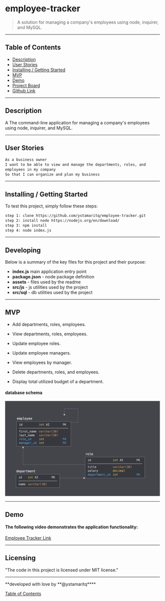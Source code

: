 # employee-tracker

> A solution for managing a company's employees using node, inquirer, and MySQL.
> <br>

</div>

---

## Table of Contents

- [Description](#description)
- [User Stories](#user-stories)
- [Installing / Getting Started](#inslalling-/-getting-started)
- [MVP](#mvp)
- [Demo](#demo)
- [Project Board](https://github.com/ystamaritq/employee-tracker)
- [Github Link](https://github.com/ystamaritq/employee-tracker)

---

## Description

A The command-line application for managing a company's employees using node, inquirer, and MySQL.

---

## User Stories

```
As a business owner
I want to be able to view and manage the departments, roles, and employees in my company
So that I can organize and plan my business
```

---

## Installing / Getting Started

To test this project, simply follow these steps:

```
step 1: clone https://github.com/ystamaritq/employee-tracker.git
step 2: install node https://nodejs.org/en/download/
step 3: npm install
step 4: node index.js

```

---

## Developing

Below is a summary of the key files for this project and their purpose:

- **index.js** main application entry point
- **package.json** - node package definition
- **assets** - files used by the readme
- **src/js** - js utilities used by the project
- **src/sql** - db utilities used by the project

---

## MVP

- Add departments, roles, employees.

- View departments, roles, employees.

- Update employee roles.

- Update employee managers.

- View employees by manager.

- Delete departments, roles, and employees.

- Display total utilized budget of a department.

#### database schema

<img src="./assets/schema.png">

---

## Demo

#### The following video demonstrates the application functionality:

[Employee Tracker Link]()

---

## Licensing

"The code in this project is licensed under MIT license."

---

**developed with love by **@ystamaritq\*\*\*\*

[Table of Contents](#table-of-contents)
